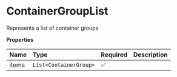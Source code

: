 # ContainerGroupList

Represents a list of container groups

**Properties**

| Name  | Type                   | Required | Description |
| :---- | :--------------------- | :------- | :---------- |
| items | `List<ContainerGroup>` | ✅       |             |
